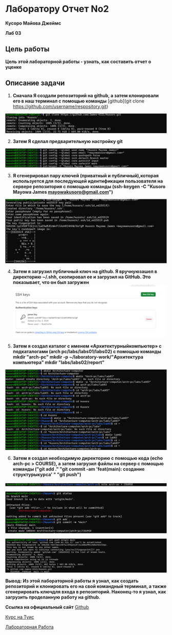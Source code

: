 #  **Лаборатору Отчет No2**

**Кусоро Майова Джеймс**

**Лаб 03**

## Цель работы
**Цель этой лабораторной работы - узнать, как составить отчет о уценке**

## **Описание задачи**
1. **Сначала Я создали репозиторий на github, а затем
клонировали его в наш терминал с помощью команды** [github](git clone https://github.com/username/respository.git)

![Screenshot1](images/Screenshot1.png)

2. **Затем Я сделал предварительную настройку git**

![Screeenshot2](images/Screenshot2.png)

3. **Я сгенерировал пару ключей (приватный и публичный),которая используется для последующей идентификации
пользователя на сервере репозитория с помощью
команды (ssh-keygen -C "Kusoro Mayowa James <mayowakusoro@gmail.com>")**

![Screenshot3](images/Screenshot3.png)

4. **Затем я загрузил публичный ключ на github. Я вручнуюзашел в директорию ~/.shh, скопировал ее и загрузил на GitHub. Это показывает, что он был загружен**
![Screenshot4](images/Screenshot4.png)

5. **Затем я создал каталог с именем «Архитектурныйкомпьютер» с подкаталогами (arch pc/labs/labs01/labs02) с помощью команды mkdir "arch-pc" mkdir -p ~/laboratory-work/"Архитектура компьютера" mkdir "labs/labs02/report"**

![Screenshot5](images/Screenshot5.png)

6. **Затем я создал необходимую директорию с помощью кода (echo arch-pc > COURSE), а затем загрузил файлы на сервер с помощью команды ("git add ." "git commit -am 'feat(main): создание структурыкурса' " "git push")**

![Screenshot6](images/Screenshot6.png)

![Screenshot 7](images/Screenshot7.png)

![Screenshot 8](images/Screenshot8.png)


**Вывод: Из этой лабораторной работы я узнал, как создать репозиторий и клонировать его на свой командный терминал, а также сгенерировать ключдля входа в репозиторий. Наконец-то я узнал, как загрузить проделанную работу на github.**

**Ссылка на официальный сайт** [Github](https://github.com/James-4321/Kusoro/tree/main/Architecture-computer/arch-pc/labs/lab03)

[Курс на Туис](https://esystem.rudn.ru/course/view.php?id=22)

[Лабораторная Работа](https://esystem.rudn.ru/mod/assign/view.php?id=1030503)
